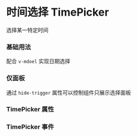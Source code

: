 <script setup lang="ts">
  import props from "../example/timepicker/props.ts";
  import events from "../example/timepicker/events.ts";
</script>

# 时间选择 TimePicker

选择某一特定时间

### 基础用法

配合 `v-mdoel` 实现日期选择
<demo-block src="example/timePicker/basic"></demo-block>

### 仅面板

通过 `hide-trigger` 属性可以控制组件只展示选择面板
<demo-block src="example/timePicker/only-panel"></demo-block>

### TimePicker 属性

<table-block type="props" :data="props"></table-block>

### TimePicker 事件

<table-block type="events" :data="events"></table-block>
